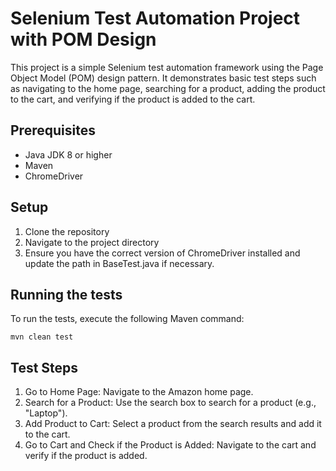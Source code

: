 # Selenium Test Automation Project with POM Design
This project is a simple Selenium test automation framework using the Page Object Model (POM) design pattern. It demonstrates basic test steps such as navigating to the home page, searching for a product, adding the product to the cart, and verifying if the product is added to the cart. 

## Prerequisites
- Java JDK 8 or higher
- Maven
- ChromeDriver

## Setup
1. Clone the repository
2. Navigate to the project directory
3. Ensure you have the correct version of ChromeDriver installed and update the path in BaseTest.java if necessary.

## Running the tests

To run the tests, execute the following Maven command:

```
mvn clean test
```

## Test Steps
1. Go to Home Page: Navigate to the Amazon home page.
2. Search for a Product: Use the search box to search for a product (e.g., "Laptop").
3. Add Product to Cart: Select a product from the search results and add it to the cart.
4. Go to Cart and Check if the Product is Added: Navigate to the cart and verify if the product is added.
